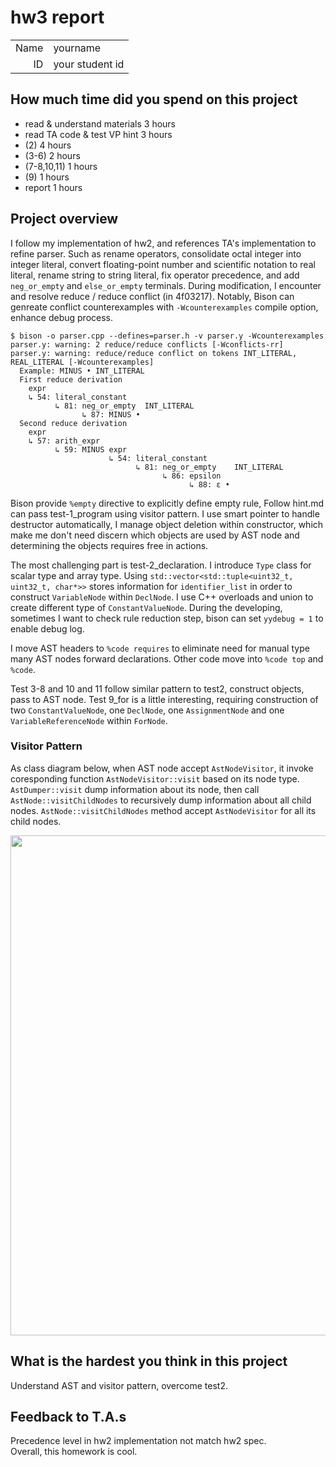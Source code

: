# hw3 report

|      |                 |
| ---: | :-------------- |
| Name | yourname        |
|   ID | your student id |

## How much time did you spend on this project

* read & understand materials 3 hours
* read TA code & test VP hint 3 hours
* (2) 4 hours
* (3-6) 2 hours
* (7-8,10,11) 1 hours
* (9) 1 hours
* report 1 hours

## Project overview

I follow my implementation of hw2, and references TA's implementation to refine parser.
Such as rename operators, consolidate octal integer into integer literal, convert floating-point number and scientific notation to real literal, rename string to string literal, fix operator precedence, and add `neg_or_empty` and `else_or_empty` terminals.
During modification, I encounter and resolve reduce / reduce conflict (in 4f03217).
Notably, Bison can genreate conflict counterexamples with `-Wcounterexamples` compile option, enhance debug process.

```
$ bison -o parser.cpp --defines=parser.h -v parser.y -Wcounterexamples
parser.y: warning: 2 reduce/reduce conflicts [-Wconflicts-rr]
parser.y: warning: reduce/reduce conflict on tokens INT_LITERAL, REAL_LITERAL [-Wcounterexamples]
  Example: MINUS • INT_LITERAL
  First reduce derivation
    expr
    ↳ 54: literal_constant
          ↳ 81: neg_or_empty  INT_LITERAL
                ↳ 87: MINUS •
  Second reduce derivation
    expr
    ↳ 57: arith_expr
          ↳ 59: MINUS expr
                      ↳ 54: literal_constant
                            ↳ 81: neg_or_empty    INT_LITERAL
                                  ↳ 86: epsilon
                                        ↳ 88: ε •
```

Bison provide `%empty` directive to explicitly define empty rule,
Follow hint.md can pass test-1_program using visitor pattern.
I use smart pointer to handle destructor automatically,
I manage object deletion within constructor, which make me don't need discern which objects are used by AST node and determining the objects requires free in actions.

The most challenging part is test-2_declaration.
I introduce `Type` class for scalar type and array type.
Using `std::vector<std::tuple<uint32_t, uint32_t, char*>>` stores information for `identifier_list` in order to construct `VariableNode` within `DeclNode`.
I use C++ overloads and union to create different type of `ConstantValueNode`.
During the developing, sometimes I want to check rule reduction step, bison can set `yydebug = 1` to enable debug log.

I move AST headers to `%code requires` to eliminate need for manual type many AST nodes forward declarations.
Other code move into `%code top` and `%code`.

Test 3-8 and 10 and 11 follow similar pattern to test2, construct objects, pass to AST node.
Test 9_for is a little interesting, requiring construction of two `ConstantValueNode`, one `DeclNode`, one `AssignmentNode` and one `VariableReferenceNode` within `ForNode`.

### Visitor Pattern

As class diagram below, when AST node accept `AstNodeVisitor`, it invoke coresponding function `AstNodeVisitor::visit` based on its node type.
`AstDumper::visit` dump information about its node, then call `AstNode::visitChildNodes` to recursively dump information about all child nodes.
`AstNode::visitChildNodes` method accept `AstNodeVisitor` for all its child nodes.

<img src="../res/imgs/class_diagram.png" width="800">

## What is the hardest you think in this project

Understand AST and visitor pattern, overcome test2.

## Feedback to T.A.s

Precedence level in hw2 implementation not match hw2 spec.  
Overall, this homework is cool.
